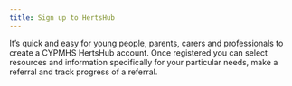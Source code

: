 ```yaml
---
title: Sign up to HertsHub
---
```



It’s quick and easy for young people, parents, carers and professionals to create a CYPMHS HertsHub account. Once registered you can select resources and information specifically for your particular needs, make a referral and track progress of a referral.
